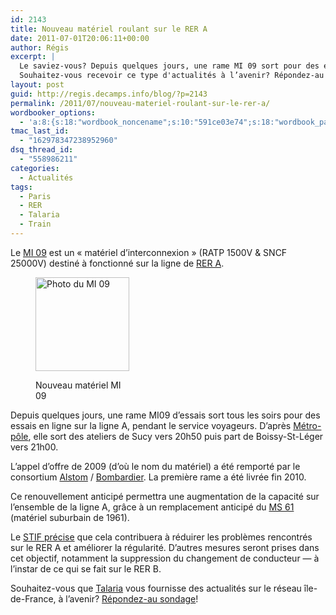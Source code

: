 ```yaml
---
id: 2143
title: Nouveau matériel roulant sur le RER A
date: 2011-07-01T20:06:11+00:00
author: Régis
excerpt: |
  Le saviez-vous? Depuis quelques jours, une rame MI 09 sort pour des essais sur la ligne de RER A.
  Souhaitez-vous recevoir ce type d'actualités à l’avenir? Répondez-au sondage!
layout: post
guid: http://regis.decamps.info/blog/?p=2143
permalink: /2011/07/nouveau-materiel-roulant-sur-le-rer-a/
wordbooker_options:
  - 'a:8:{s:18:"wordbook_noncename";s:10:"591ce03e74";s:18:"wordbook_page_post";s:4:"-100";s:18:"wordbook_orandpage";s:1:"2";s:23:"wordbook_default_author";s:1:"1";s:23:"wordbook_extract_length";s:3:"256";s:19:"wordbook_actionlink";s:3:"300";s:18:"wordbook_attribute";s:0:"";s:29:"wordbooker_status_update_text";s:33:"New blog post :  %title% - %link%";}'
tmac_last_id:
  - "162978347238952960"
dsq_thread_id:
  - "558986211"
categories:
  - Actualités
tags:
  - Paris
  - RER
  - Talaria
  - Train
---
```

Le [MI 09](http://fr.wikipedia.org/wiki/MI_09) est un « matériel d’interconnexion » (RATP 1500V & SNCF 25000V) destiné à fonctionné sur la ligne de [RER A](http://fr.wikipedia.org/wiki/Ligne_A_du_RER_d%27%C3%8Ele-de-France).<figure id="attachment_2148" style="width: 150px" class="wp-caption alignleft">

[<img class="size-thumbnail wp-image-2148" title="800px-MI09" src="http://regis.decamps.info/blog/wp-content/uploads/2011/07/800px-MI09-150x150.jpg" alt="Photo du MI 09" width="150" height="150" />](http://regis.decamps.info/blog/wp-content/uploads/2011/07/800px-MI09.jpg)<figcaption class="wp-caption-text">Nouveau matériel MI 09</figcaption></figure> 

Depuis quelques jours, une rame MI09 d’essais sort tous les soirs pour des essais en ligne sur la ligne A, pendant le service voyageurs. D’après [Métro-pôle](http://www.metro-pole.net/actu/article1199.html), elle sort des ateliers de Sucy vers 20h50 puis part de Boissy-St-Léger vers 21h00.

L’appel d’offre de 2009 (d’où le nom du matériel) a été remporté par le consortium [Alstom](http://www.alstom.com/fr/actualites-et-evenements/Plus-dactualites/Alstom-presente-le-premier-train-pour-la-ligne-A-du-RER/) / [Bombardier](http://www.bombardier.com/fr/transport/produits-et-services/vehicules-sur-rail?docID=0901260d8001c85e). La première rame a été livrée fin 2010.

Ce renouvellement anticipé permettra une augmentation de la capacité sur l’ensemble de la ligne A, grâce à un remplacement anticipé du [MS 61](http://fr.wikipedia.org/wiki/MS_61) (matériel suburbain de 1961).

Le [STIF précise](http://www.stif.info/IMG/pdf/RER_A_prop_maj_YB-avril-2011.pdf) que cela contribuera à réduirer les problèmes rencontrés sur le RER A et améliorer la régularité. D’autres mesures seront prises dans cet objectif, notamment la suppression du changement de conducteur &#8212; à l’instar de ce qui se fait sur le RER B.

Souhaitez-vous que [Talaria](http://regis.decamps.info/blog/projects/incidents-transports/) vous fournisse des actualités sur le réseau île-de-France, à l’avenir? [Répondez-au sondage](http://www.facebook.com/pages/Talaria-Incidents-transports-pour-Android/229301313754148)!
